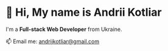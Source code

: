 # 👋 Hi, My name is Andrii Kotliar

I'm a **Full-stack Web Developer** from Ukraine.

📫 Email me: [andrijkotliar@gmail.com](mailto:andrijkotliar@gmail.com)
